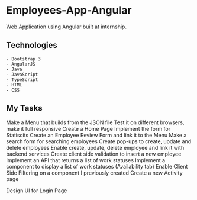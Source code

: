 # Employees-App-Angular
Web Application using Angular built at internship.

## Technologies
    - Bootstrap 3
    - AngularJS
    - Java
    - JavaScript
    - TypeScript
    - HTML
    - CSS
    
## My Tasks

Make a Menu that builds from the JSON file
Test it on different browsers, make it full responsive
Create a Home Page
Implement the form for Statiscits
Create an Employee Review Form and link it to the Menu
Make a search form for searching employees
Create pop-ups to create, update and delete employees
Enable create, update, delete employee and link it with backend services
Create client side validation to insert a new employee
Implement an API that returns a list of work statuses
Implement a component to display a list of work statuses (Availability tab)
Enable Client Side Filtering on a component I previously created
Create a new Activity page

Design UI for Login Page
    

